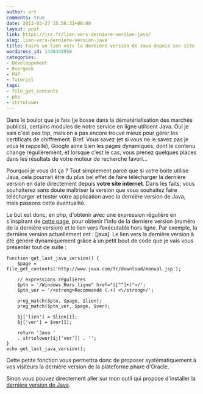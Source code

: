 ```yaml
---
author: art
comments: true
date: 2013-03-27 15:56:31+00:00
layout: post
link: https://irz.fr/lien-vers-derniere-version-java/
slug: lien-vers-derniere-version-java
title: Faire un lien vers la dernière version de Java depuis son site
wordpress_id: 1438448958
categories:
- Développement
- Overgeek
- PHP
- Tutoriel
tags:
- file_get_contents
- php
- strtolower
---
```


Dans le boulot que je fais (je bosse dans la dématérialisation des marchés publics), certains modules de notre service en ligne utilisent Java. Oui je sais c'est pas top, mais on a pas encore trouvé mieux pour gérer les certificats de chiffrement. Bref. Vous savez (et si vous ne le savez pas je vous le rappelle), Google aime bien les pages dynamiques, dont le contenu change régulièrement, et lorsque c'est le cas, vous prenez quelques places dans les résultats de votre moteur de recherche favori...

Pourquoi je vous dit ça ? Tout simplement parce que si votre boite utilise Java, cela pourrait être du plus bel effet de faire télécharger la dernière version en date directement depuis **votre site internet**. Dans les faits, vous souhaiterez sans doute maîtriser la version que vous souhaitez faire télécharger et tester votre application avec la dernière version de Java, mais passons cette éventualité.

Le but est donc, en php, d'obtenir avec une expression régulière en s'inspirant de [cette page](http://www.java.com/fr/download/manual.jsp), pour obtenir l'info de la dernière version (numéro de la dernière version) et le lien vers l’exécutable hors ligne. Par exemple, la dernière version actuellement est : [java]. Le lien vers la dernière version à été généré dynamiquement grâce à un petit bout de code que je vais vous présenter tout de suite :


    
    function get_last_java_version() {
        $page = file_get_contents('http://www.java.com/fr/download/manual.jsp');
    
        // expressions régulières
        $ptn = '/Windows Hors ligne" href="([^"]+)">/';
        $ptn_ver = '/<strong>Recommandé (.+) <\/strong>/';
    
        preg_match($ptn, $page, $lien);
        preg_match($ptn_ver, $page, $ver);
    
        $j['lien'] = $lien[1];
        $j['ver'] = $ver[1];
    
        return 'Java '
        . strtolower($j['ver']) . '';
    }
    echo get_last_java_version();
    



Cette petite fonction vous permettra donc de proposer systématiquement à vos visiteurs la dernière version de la plateforme phare d'Oracle.

Sinon vous pouvez directement aller sur mon outil qui propose d'installer la [dernière version de Java](http://java.irz.fr).

